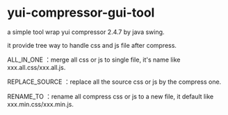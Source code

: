 yui-compressor-gui-tool
=======================

a simple tool wrap yui compressor 2.4.7 by java swing.

it provide tree way to handle css and js file after compress. 

ALL_IN_ONE ：merge all css or js to single file, it's name like xxx.all.css/xxx.all.js.

REPLACE_SOURCE ：replace all the source css or js by the compress one.

RENAME_TO  ：rename all compress css or js to a new file, it default like xxx.min.css/xxx.min.js.
